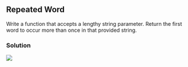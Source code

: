 ## Repeated Word

Write a function that accepts a lengthy string parameter.
Return the first word to occur more than once in that provided string.

### Solution

![](assets/repeatedWord.jpg)
